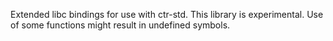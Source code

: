 Extended libc bindings for use with ctr-std. This library is experimental. Use of some functions might result in undefined symbols.
